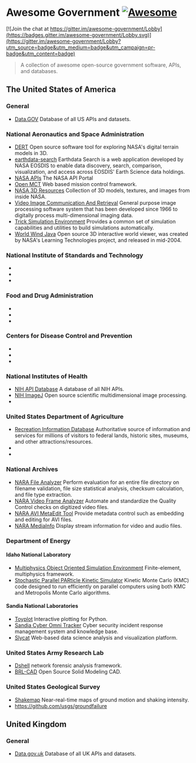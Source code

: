 # Awesome Government [![Awesome](https://cdn.rawgit.com/sindresorhus/awesome/d7305f38d29fed78fa85652e3a63e154dd8e8829/media/badge.svg)](https://github.com/rogersachan/awesome-government)

[![Join the chat at https://gitter.im/awesome-government/Lobby](https://badges.gitter.im/awesome-government/Lobby.svg)](https://gitter.im/awesome-government/Lobby?utm_source=badge&utm_medium=badge&utm_campaign=pr-badge&utm_content=badge)

> A collection of awesome open-source government software, APIs, and databases.

## The United States of America

### General

* [Data.GOV](https://www.data.gov/) Database of all US APIs and datasets.

### National Aeronautics and Space Administration

* [DERT](https://github.com/nasa/DERT) Open source software tool for exploring NASA's digital terrain models in 3D.
* [earthdata-search](https://github.com/nasa/earthdata-search) Earthdata Search is a web application developed by NASA EOSDIS to enable data discovery, search, comparison, visualization, and access across EOSDIS' Earth Science data holdings.
* [NASA APIs](https://api.nasa.gov/index.html#getting-started) The NASA API Portal
* [Open MCT](https://github.com/nasa/openmct) Web based mission control framework.
* [NASA 3D Resources](https://github.com/nasa/NASA-3D-Resources) Collection of 3D models, textures, and images from inside NASA.
* [Video Image Communication And Retrieval](https://github.com/nasa/VICAR) General purpose image processing software system that has been developed since 1966 to digitally process multi-dimensional imaging data.
* [Trick Simulation Environment](https://github.com/nasa/trick) Provides a common set of simulation capabilities and utilities to build simulations automatically.
* [World Wind Java](https://github.com/NASAWorldWind/WorldWindJava) Open source 3D interactive world viewer, was created by NASA's Learning Technologies project, and released in mid-2004.

### National Institute of Standards and Technology

* 
* 
* 

### Food and Drug Administration

* 
* 
* 

### Centers for Disease Control and Prevention

* 
* 
* 

### National Institutes of Health

* [NIH API Database](https://wwwcf.nlm.nih.gov/nlm_eresources/eresources/search_database.cfm) A database of all NIH APIs.
* [NIH ImageJ](https://github.com/imagej/imagej) Open source scientific multidimensional image processing.
* 

### United States Department of Agriculture

* [Recreation Information Database](https://github.com/USDA/RIDB) Authoritative source of information and services for millions of visitors to federal lands, historic sites, museums, and other attractions/resources.
* 
* 

### National Archives

* [NARA File Analyzer](https://github.com/usnationalarchives/File-Analyzer) Perform evaluation for an entire file directory on filename validation, file size statistical analysis, checksum calculation, and file type extraction.
* [NARA Video Frame Analyzer](https://github.com/usnationalarchives/Video-Frame-Analyzer) Automate and standardize the Quality Control checks on digitized video files.
* [NARA AVI MetaEdit Tool](https://github.com/usnationalarchives/AVI-MetaEdit) Provide metadata control such as embedding and editing for AVI files.
* [NARA MediaInfo](https://github.com/usnationalarchives/MediaInfo) Display stream information for video and audio files.

### Department of Energy

#### Idaho National Laboratory

* [Multiphysics Object Oriented Simulation Environment](https://github.com/idaholab/moose) Finite-element, multiphysics framework.
* [Stochastic Parallel PARticle Kinetic Simulator](https://github.com/idaholab/SPPARKS) Kinetic Monte Carlo (KMC) code designed to run efficiently on parallel computers using both KMC and Metropolis Monte Carlo algorithms.

#### Sandia National Laboratories

* [Toyplot](https://github.com/sandialabs/toyplot) Interactive plotting for Python.
* [Sandia Cyber Omni Tracker](https://github.com/sandialabs/scot) Cyber security incident response management system and knowledge base. 
* [Slycat](https://github.com/sandialabs/slycat) Web-based data science analysis and visualization platform.

### United States Army Research Lab

* [Dshell](https://github.com/USArmyResearchLab/Dshell) network forensic analysis framework.
* [BRL-CAD](https://sourceforge.net/projects/brlcad/?source=navbar) Open Source Solid Modeling CAD.

### United States Geological Survey

* [Shakemap](https://github.com/usgs/shakemap) Near-real-time maps of ground motion and shaking intensity.
* https://github.com/usgs/groundfailure

## United Kingdom

### General

* [Data.gov.uk](https://data.gov.uk/) Database of all UK APIs and datasets.
